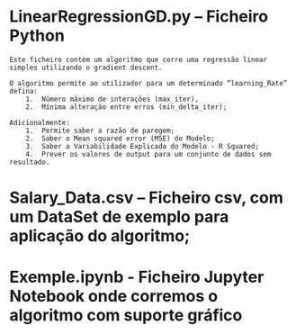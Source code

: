 #	LinearRegressionGD.py – Ficheiro Python 

    Este ficheiro contém um algoritmo que corre uma regressão linear simples utilizando o gradient descent.

    O algoritmo permite ao utilizador para um determinado “learning_Rate”  defina:
        1.	Número máximo de interações (max_iter),
        2.	Mínima alteração entre erros (min_delta_iter);

    Adicionalmente:
        1.	Permite saber a razão de paregem;
        2.	Saber o Mean squared error (MSE) do Modelo;
        3.	Saber a Variabilidade Explicada do Modelo - R Squared;
        4.	Prever os valores de output para um conjunto de dados sem resultado.

# 	Salary_Data.csv – Ficheiro csv, com um DataSet de exemplo para aplicação do algoritmo;

#	Exemple.ipynb - Ficheiro Jupyter Notebook onde corremos o algoritmo com suporte gráfico 
